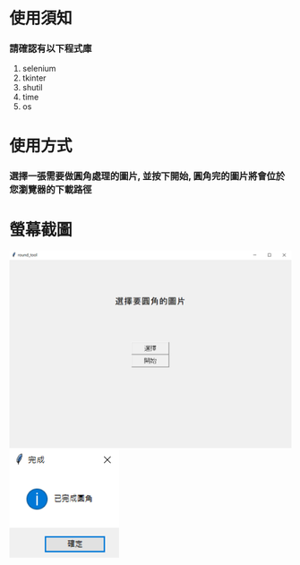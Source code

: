 # 使用須知
### 請確認有以下程式庫
1. selenium
2. tkinter
3. shutil
4. time
5. os
# 使用方式
### 選擇一張需要做圓角處理的圖片, 並按下開始, 圓角完的圖片將會位於您瀏覽器的下載路徑
# 螢幕截圖
![Alt text](pic/1.png)
![Alt text](pic/2.png)

